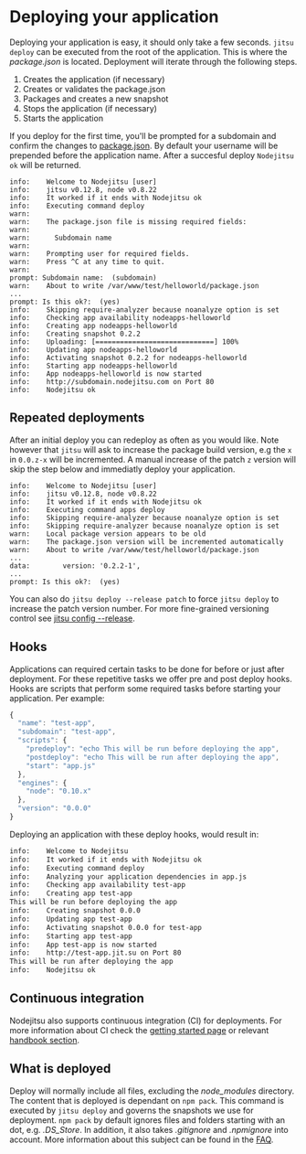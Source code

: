 # Deploying your application

Deploying your application is easy, it should only take a few seconds.
`jitsu deploy` can be executed from the root of the application. This is where
the *package.json* is located. Deployment will iterate through the following
steps.

1. Creates the application (if necessary)
2. Creates or validates the package.json
3. Packages and creates a new snapshot
4. Stops the application (if necessary)
5. Starts the application

If you deploy for the first time, you'll be prompted for a subdomain and
confirm the changes to [package.json][package]. By default your username will be
prepended before the application name. After a succesful deploy `Nodejitsu ok`
will be returned.

```
info:    Welcome to Nodejitsu [user]
info:    jitsu v0.12.8, node v0.8.22
info:    It worked if it ends with Nodejitsu ok
info:    Executing command deploy
warn:
warn:    The package.json file is missing required fields:
warn:
warn:      Subdomain name
warn:
warn:    Prompting user for required fields.
warn:    Press ^C at any time to quit.
warn:
prompt: Subdomain name:  (subdomain)
warn:    About to write /var/www/test/helloworld/package.json
...
prompt: Is this ok?:  (yes)
info:    Skipping require-analyzer because noanalyze option is set
info:    Checking app availability nodeapps-helloworld
info:    Creating app nodeapps-helloworld
info:    Creating snapshot 0.2.2
info:    Uploading: [=============================] 100%
info:    Updating app nodeapps-helloworld
info:    Activating snapshot 0.2.2 for nodeapps-helloworld
info:    Starting app nodeapps-helloworld
info:    App nodeapps-helloworld is now started
info:    http://subdomain.nodejitsu.com on Port 80
info:    Nodejitsu ok
```
## Repeated deployments

After an initial deploy you can redeploy as often as you would like. Note
however that `jitsu` will ask to increase the package build version, e.g the
`x` in `0.0.z-x` will be incremented. A manual increase of the patch `z`
version will skip the step below and immediatly deploy your application.

```
info:    Welcome to Nodejitsu [user]
info:    jitsu v0.12.8, node v0.8.22
info:    It worked if it ends with Nodejitsu ok
info:    Executing command apps deploy
info:    Skipping require-analyzer because noanalyze option is set
info:    Skipping require-analyzer because noanalyze option is set
warn:    Local package version appears to be old
warn:    The package.json version will be incremented automatically
warn:    About to write /var/www/test/helloworld/package.json
...
data:        version: '0.2.2-1',
...
prompt: Is this ok?:  (yes)
```

You can also do `jitsu deploy --release patch` to force `jitsu deploy` to
increase the patch version number. For more fine-grained versioning control
see [jitsu config --release][release].

## Hooks

Applications can required certain tasks to be done for before or just after
deployment. For these repetitive tasks we offer pre and post deploy hooks. Hooks
are scripts that perform some required tasks before starting your application.
Per example:

```javascript
{
  "name": "test-app",
  "subdomain": "test-app",
  "scripts": {
    "predeploy": "echo This will be run before deploying the app",
    "postdeploy": "echo This will be run after deploying the app",
    "start": "app.js"
  },
  "engines": {
    "node": "0.10.x"
  },
  "version": "0.0.0"
}
```

Deploying an application with these deploy hooks, would result in:

```bash
info:    Welcome to Nodejitsu
info:    It worked if it ends with Nodejitsu ok
info:    Executing command deploy
info:    Analyzing your application dependencies in app.js
info:    Checking app availability test-app
info:    Creating app test-app
This will be run before deploying the app
info:    Creating snapshot 0.0.0
info:    Updating app test-app
info:    Activating snapshot 0.0.0 for test-app
info:    Starting app test-app
info:    App test-app is now started
info:    http://test-app.jit.su on Port 80
This will be run after deploying the app
info:    Nodejitsu ok
```

## Continuous integration

Nodejitsu also supports continuous integration (CI) for deployments. For more
information about CI check the [getting started page][gettingstarted] or
relevant [handbook section][handbook].

## What is deployed

Deploy will normally include all files, excluding the *node_modules* directory.
The content that is deployed is dependant on `npm pack`. This command is
executed by `jitsu deploy` and governs the snapshots we use for deployment.
`npm pack` by default ignores files and folders starting with an dot, e.g.
*.DS_Store*. In addition, it also takes *.gitignore* and *.npmignore* into
account. More information about this subject can be found in the [FAQ][faq].

[release]: /jitsu/config/#release
[faq]: /faq/#why-is-the-subdirectory-or-its-content-not-deployed-to-nodejitsu
[handbook]: /features/continuous_deployment/
[gettingstarted]: https://www.nodejitsu.com/getting-started-with-github/
[package]: /appendix/package-json/
[meta:title]: <> (Deploying apps)
